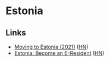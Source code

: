# Estonia

## Links

- [Moving to Estonia (2021)](https://maksimdrachov.github.io/2021/12/24/moving-to-estonia) ([HN](https://news.ycombinator.com/item?id=32551437))
- [Estonia: Become an E-Resident](https://www.e-resident.gov.ee/become-an-e-resident/) ([HN](https://news.ycombinator.com/item?id=33636419))
